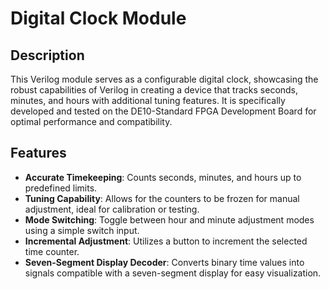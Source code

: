 # Digital Clock Module

## Description
This Verilog module serves as a configurable digital clock, showcasing the robust capabilities of Verilog in creating a device that tracks seconds, minutes, and hours with additional tuning features. It is specifically developed and tested on the DE10-Standard FPGA Development Board for optimal performance and compatibility.


## Features
- **Accurate Timekeeping**: Counts seconds, minutes, and hours up to predefined limits.
- **Tuning Capability**: Allows for the counters to be frozen for manual adjustment, ideal for calibration or testing.
- **Mode Switching**: Toggle between hour and minute adjustment modes using a simple switch input.
- **Incremental Adjustment**: Utilizes a button to increment the selected time counter.
- **Seven-Segment Display Decoder**: Converts binary time values into signals compatible with a seven-segment display for easy visualization.
